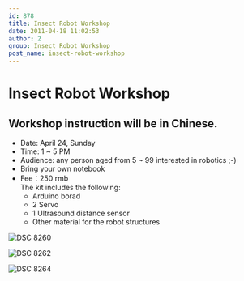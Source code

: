 ```yaml
---
id: 878
title: Insect Robot Workshop
date: 2011-04-18 11:02:53
author: 2
group: Insect Robot Workshop
post_name: insect-robot-workshop
---
```


# Insect Robot Workshop

## Workshop instruction will be in Chinese.

* Date: April 24, Sunday
* Time: 1 ~ 5 PM
* Audience: any person aged from 5 ~ 99 interested in robotics ;-)
* Bring your own notebook
* Fee：250 rmb  
The kit includes the following:  
   * Arduino borad  
   * 2 Servo  
   * 1 Ultrasound distance sensor  
   * Other material for the robot structures

![DSC 8260](http://139.162.84.35/wp-content/uploads/2011/04/DSC_8260.jpg "DSC_8260.JPG")

![DSC 8262](http://139.162.84.35/wp-content/uploads/2011/04/DSC_8262.jpg "DSC_8262.JPG")

![DSC 8264](http://139.162.84.35/wp-content/uploads/2011/04/DSC_8264.jpg "DSC_8264.JPG")